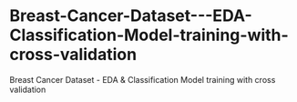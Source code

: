 # Breast-Cancer-Dataset---EDA-Classification-Model-training-with-cross-validation
Breast Cancer Dataset - EDA &amp; Classification Model training with cross validation

